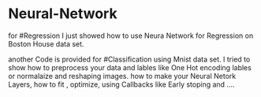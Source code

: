 # Neural-Network
 
 
 for #Regression 
I just showed how to use Neura Network for Regression on Boston House data set.

another Code is provided for #Classification using Mnist data set.
I tried to show how to preprocess your data and lables like One Hot encoding lables or normalaize and reshaping images.
how to make your Neural Netork Layers, how to fit , optimize, using Callbacks like Early stoping and ....
